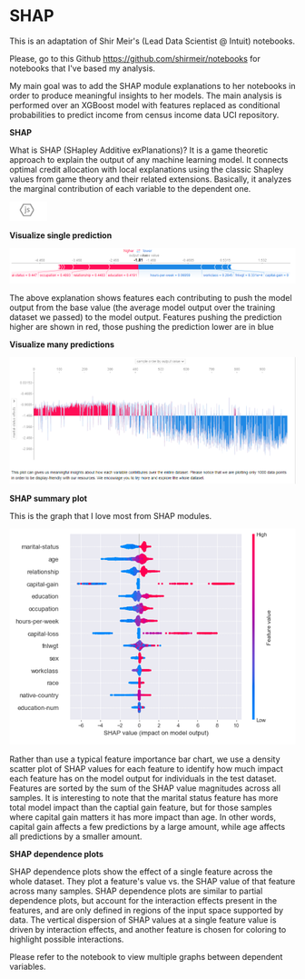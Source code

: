 # SHAP
This is an adaptation of Shir Meir's (Lead Data Scientist @ Intuit) notebooks.

Please, go to this Github https://github.com/shirmeir/notebooks for notebooks that I've based my analysis.

My main goal was to add the SHAP module explanations to her notebooks in order to produce meaningful insights to her models. The main analysis is performed over an XGBoost model with features replaced as conditional probabilities to predict income from census income data UCI repository.

**SHAP**

What is SHAP (SHapley Additive exPlanations)? It is a game theoretic approach to explain the output of any machine learning model. It connects optimal credit allocation with local explanations using the classic Shapley values from game theory and their related extensions. Basically, it analyzes the marginal contribution of each variable to the dependent one.

![alt text](https://github.com/SebKleiner/SHAP/blob/master/shap0.PNG?raw=true)

**Visualize single prediction**

![alt text](https://github.com/SebKleiner/SHAP/blob/master/shap1.PNG?raw=true)

The above explanation shows features each contributing to push the model output from the base value (the average model output over the training dataset we passed) to the model output. Features pushing the prediction higher are shown in red, those pushing the prediction lower are in blue

**Visualize many predictions**

![alt text](https://github.com/SebKleiner/SHAP/blob/master/shap2.PNG?raw=true)

**SHAP summary plot**

This is the graph that I love most from SHAP modules.

![alt text](https://github.com/SebKleiner/SHAP/blob/master/shap3.PNG?raw=true)

Rather than use a typical feature importance bar chart, we use a density scatter plot of SHAP values for each feature to identify how much impact each feature has on the model output for individuals in the test dataset. Features are sorted by the sum of the SHAP value magnitudes across all samples. It is interesting to note that the marital status feature has more total model impact than the captial gain feature, but for those samples where capital gain matters it has more impact than age. In other words, capital gain affects a few predictions by a large amount, while age affects all predictions by a smaller amount.

**SHAP dependence plots**

SHAP dependence plots show the effect of a single feature across the whole dataset. They plot a feature's value vs. the SHAP value of that feature across many samples. SHAP dependence plots are similar to partial dependence plots, but account for the interaction effects present in the features, and are only defined in regions of the input space supported by data. The vertical dispersion of SHAP values at a single feature value is driven by interaction effects, and another feature is chosen for coloring to highlight possible interactions.

Please refer to the notebook to view multiple graphs between dependent variables.
